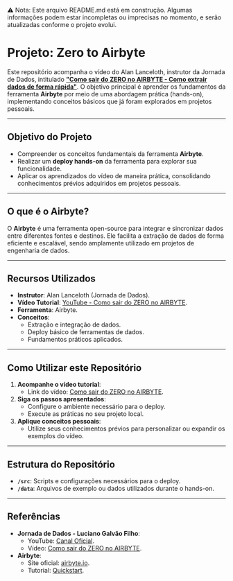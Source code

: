 ⚠️ Nota: Este arquivo README.md está em construção. Algumas informações podem estar incompletas ou imprecisas no momento, e serão atualizadas conforme o projeto evolui.

# Projeto: Zero to Airbyte

Este repositório acompanha o vídeo do Alan Lanceloth, instrutor da Jornada de Dados, intitulado **["Como sair do ZERO no AIRBYTE - Como extrair dados de forma rápida"](https://youtu.be/4hQroajva0s)**. O objetivo principal é aprender os fundamentos da ferramenta **Airbyte** por meio de uma abordagem prática (hands-on), implementando conceitos básicos que já foram explorados em projetos pessoais.

---

## **Objetivo do Projeto**
- Compreender os conceitos fundamentais da ferramenta **Airbyte**.
- Realizar um **deploy hands-on** da ferramenta para explorar sua funcionalidade.
- Aplicar os aprendizados do vídeo de maneira prática, consolidando conhecimentos prévios adquiridos em projetos pessoais.

---

## **O que é o Airbyte?**
O **Airbyte** é uma ferramenta open-source para integrar e sincronizar dados entre diferentes fontes e destinos. Ele facilita a extração de dados de forma eficiente e escalável, sendo amplamente utilizado em projetos de engenharia de dados.

---

## **Recursos Utilizados**
- **Instrutor**: Alan Lanceloth (Jornada de Dados).
- **Vídeo Tutorial**: [YouTube - Como sair do ZERO no AIRBYTE](https://youtu.be/4hQroajva0s).
- **Ferramenta**: Airbyte.
- **Conceitos**:
  - Extração e integração de dados.
  - Deploy básico de ferramentas de dados.
  - Fundamentos práticos aplicados.

---

## **Como Utilizar este Repositório**
1. **Acompanhe o vídeo tutorial**:
   - Link do vídeo: [Como sair do ZERO no AIRBYTE](https://youtu.be/4hQroajva0s).
2. **Siga os passos apresentados**:
   - Configure o ambiente necessário para o deploy.
   - Execute as práticas no seu projeto local.
3. **Aplique conceitos pessoais**:
   - Utilize seus conhecimentos prévios para personalizar ou expandir os exemplos do vídeo.

---

## **Estrutura do Repositório**
- **`/src`**: Scripts e configurações necessários para o deploy.
- **`/data`**: Arquivos de exemplo ou dados utilizados durante o hands-on.

---

## **Referências**
- **Jornada de Dados - Luciano Galvão Filho**:
  - YouTube: [Canal Oficial](https://www.youtube.com/@JornadaDeDados).
  - Vídeo: [Como sair do ZERO no AIRBYTE](https://youtu.be/4hQroajva0s).
- **Airbyte**:
  - Site oficial: [airbyte.io](https://airbyte.io/).
  - Tutorial: [Quickstart](https://docs.airbyte.com/using-airbyte/getting-started/oss-quickstart).